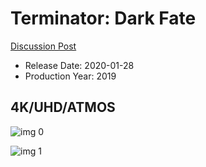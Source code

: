 # Terminator: Dark Fate

[Discussion Post](https://www.avsforum.com/threads/bass-eq-for-filtered-movies.2995212/post-59114146)

* Release Date: 2020-01-28
* Production Year: 2019

## 4K/UHD/ATMOS

![img 0](https://i.imgur.com/wtV0dDM.jpg)

![img 1](https://i.imgur.com/h1zJmjL.png)


